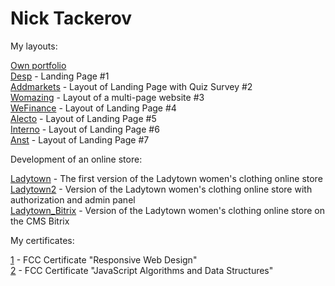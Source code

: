 # Nick Tackerov

My layouts:

[Own portfolio](https://tacker115.github.io/portfolio/ "Сайт-портфолио") <br>
[Desp](https://tacker115.github.io/desp/ "Desp") - Landing Page #1 <br>
[Addmarkets](https://tacker115.github.io/addmarkets/ "Addmarkets") - Layout of Landing Page with Quiz Survey #2 <br>
[Womazing](https://tacker115.github.io/womazing/ "Womazing") - Layout of a multi-page website #3 <br>
[WeFinance](https://tacker115.github.io/wef/ "WeFinance") - Layout of Landing Page #4 <br>
[Alecto](https://tacker115.github.io/alecto/ "Alecto") - Layout of Landing Page #5 <br>
[Interno](https://tacker115.github.io/interno/ "Interno") - Layout of Landing Page #6 <br>
[Anst](https://tacker115.github.io/anst/ "Anst") - Layout of Landing Page #7

Development of an online store:

[Ladytown](https://github.com/Tacker115/tacker115.github.io/tree/main/ladytown "Ladytown") - The first version of the Ladytown women's clothing online store <br>
[Ladytown2](https://github.com/Tacker115/tacker115.github.io/tree/main/ladytown2 "Ladytown2") - Version of the Ladytown women's clothing online store with authorization and admin panel <br>
[Ladytown_Bitrix](https://github.com/Tacker115/tacker115.github.io/tree/main/ladytown_bitrix "Ladytown_Bitrix") - Version of the Ladytown women's clothing online store on the CMS Bitrix <br>

My certificates:

[1]( https://www.freecodecamp.org/certification/nikolaytacker/responsive-web-design "#1") - FCC Certificate "Responsive Web Design" <br>
[2]( https://www.freecodecamp.org/certification/nikolaytacker/javascript-algorithms-and-data-structures "#2") - FCC Certificate "JavaScript Algorithms and Data Structures" 

